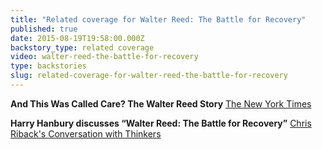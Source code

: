 ```yaml
---
title: "Related coverage for Walter Reed: The Battle for Recovery"
published: true
date: 2015-08-19T19:58:00.000Z
backstory_type: related coverage
video: walter-reed-the-battle-for-recovery
type: backstories
slug: related-coverage-for-walter-reed-the-battle-for-recovery
---
```


**And This Was Called Care? The Walter Reed Story**
[The New York Times](http://www.nytimes.com/2013/09/30/booming/and-this-was-called-care-the-walter-reed-story.html?ref=booming&_r=0)

**Harry Hanbury discusses “Walter Reed: The Battle for Recovery”**
[Chris Riback's Conversation with Thinkers](http://chrisriback.com/?s=walter+reed)

